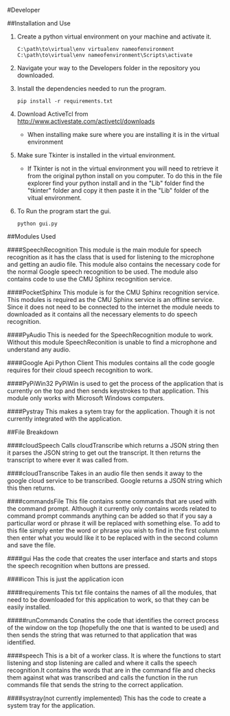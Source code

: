 #Developer

##Installation and Use
1. Create a python virtual environment on your machine and activate it.

	```
	C:\path\to\virtual\env virtualenv nameofenvironment
	C:\path\to\virtual\env nameofenvironment\Scripts\activate
	```

2. Navigate your way to the Developers folder in the repository you downloaded.
3. Install the dependencies needed to run the program.

	```
	pip install -r requirements.txt
	```
	
4. Download ActiveTcl from http://www.activestate.com/activetcl/downloads
	* When installing make sure where you are installing it is in the virtual environment
5. Make sure Tkinter is installed in the virtual environment.
	* If Tkinter is not in the virtual environment you will need to retrieve it from the original python install on you computer. To do this in the file explorer find your python install and in the "Lib" folder find the "tkinter" folder and copy it then paste it in the "Lib" folder of the vitual environment.
6. To Run the program start the gui.
	
	```
	python gui.py
	```

##Modules Used

####SpeechRecognition
This module is the main module for speech recognition as it has the class that is used for listening to the microphone and getting an audio file. This module also contains the necessary code for the normal Google speech recognition to be used. The module also contains code to use the CMU Sphinx recognition service.

####PocketSphinx
This module is for the CMU Sphinx recognition service. This modules is required as the CMU Sphinx service is an offline service. Since it does not need to be connected to the internet the module needs to downloaded as it contains all the necessary elements to do speech recognition.

####PyAudio
This is needed for the SpeechRecognition module to work. Without this module SpeechReconition is unable to find a microphone and understand any audio.

####Google Api Python Client
This modules contains all the code google requires for their cloud speech recognition to work.

####PyPiWin32
PyPiWin is used to get the process of the application that is currently on the top and then sends keystrokes to that application. This module only works with Microsoft Windows computers.

####Pystray
This makes a sytem tray for the application. Though it is not currently integrated with the application.

##File Breakdown

####cloudSpeech
Calls cloudTranscribe which returns a JSON string then it parses the JSON string to get out the transcript. It then returns the transcript to where ever it was called from.

####cloudTranscribe
Takes in an audio file then sends it away to the google cloud service to be transcribed. Google returns a JSON string which this then returns.

####commandsFile
This file contains some commands that are used with the command prompt. Although it currently only contains words related to command prompt commands anything can be added so that if you say a particullar word or phrase it will be replaced with something else. To add to this file simply enter the word or phrase you wish to find in the first column then enter what you would like it to be replaced with in the second column and save the file. 

####gui
Has the code that creates the user interface and starts and stops the speech recognition when buttons are pressed.

####icon
This is just the application icon

####requirements
This txt file contains the names of all the modules, that need to be downloaded for this application to work, so that they can be easily installed. 

#####runCommands
Conatins the code that identifies the correct process of the window on the top (hopefully the one that is wanted to be used) and then sends the string that was returned to that application that was identified.

####speech
This is a bit of a worker class. It is where the functions to start listening and stop listening are called and where it calls the speech recognition.It contains the words that are in the command file and checks them against what was transcribed and calls the function in the run commands file that sends the string to the correct application.

####systray(not currently implemented)
This has the code to create a system tray for the application.

